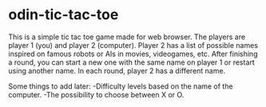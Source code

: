 # odin-tic-tac-toe

This is a simple tic tac toe game made for web browser.
The players are player 1 (you) and player 2 (computer). Player 2 has a list of possible names inspired on famous robots or AIs in movies, videogames, etc.
After finishing a round, you can start a new one with the same name on player 1 or restart using another name.
In each round, player 2 has a different name.

Some things to add later:
-Difficulty levels based on the name of the computer.
-The possibility to choose between X or O.
